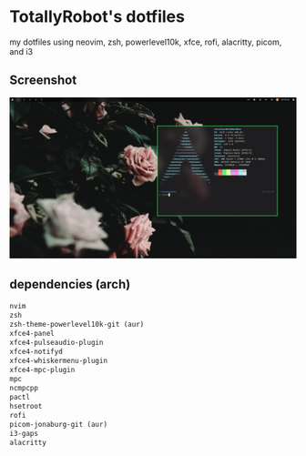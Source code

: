 # TotallyRobot's dotfiles
my dotfiles using neovim, zsh, powerlevel10k, xfce, rofi, alacritty, picom, and i3
## Screenshot
![](images/desktop.png)
## dependencies (arch)

	nvim
	zsh
	zsh-theme-powerlevel10k-git (aur)
	xfce4-panel
	xfce4-pulseaudio-plugin
	xfce4-notifyd
	xfce4-whiskermenu-plugin
	xfce4-mpc-plugin
	mpc
	ncmpcpp
	pactl
	hsetroot
	rofi
	picom-jonaburg-git (aur)
	i3-gaps
	alacritty

